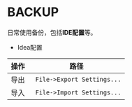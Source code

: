 # BACKUP
  日常使用备份，包括**IDE配置**等。
  - Idea配置

  操作 | 路径
  --- | :---:
  导出 | ` File->Export Settings...`
  导入 | ` File->Import Settings...`
  
    
